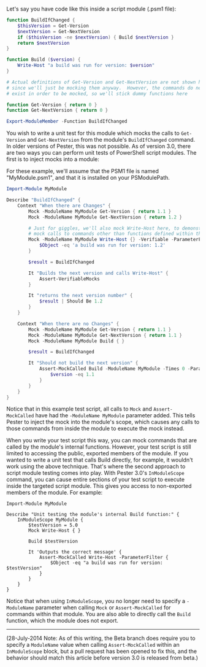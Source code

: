 Let's say you have code like this inside a script module (.psm1 file):

```powershell
function BuildIfChanged {
    $thisVersion = Get-Version
    $nextVersion = Get-NextVersion
    if ($thisVersion -ne $nextVersion) { Build $nextVersion }
    return $nextVersion
}

function Build ($version) {
    Write-Host "a build was run for version: $version"
}

# Actual definitions of Get-Version and Get-NextVersion are not shown here,
# since we'll just be mocking them anyway.  However, the commands do need to
# exist in order to be mocked, so we'll stick dummy functions here

function Get-Version { return 0 }
function Get-NextVersion { return 0 }

Export-ModuleMember -Function BuildIfChanged
```

You wish to write a unit test for this module which mocks the calls to `Get-Version` and `Get-NextVersion` from the module's `BuildIfChanged` command.  In older versions of Pester, this was not possible.  As of version 3.0, there are two ways you can perform unit tests of PowerShell script modules.  The first is to inject mocks into a module:

For these example, we'll assume that the PSM1 file is named "MyModule.psm1", and that it is installed on your PSModulePath.

```powershell
Import-Module MyModule

Describe "BuildIfChanged" {
    Context "When there are Changes" {
        Mock -ModuleName MyModule Get-Version { return 1.1 }
        Mock -ModuleName MyModule Get-NextVersion { return 1.2 }

        # Just for giggles, we'll also mock Write-Host here, to demonstrate that you can
        # mock calls to commands other than functions defined within the same module.
        Mock -ModuleName MyModule Write-Host {} -Verifiable -ParameterFilter {
            $Object -eq 'a build was run for version: 1.2'
        }

        $result = BuildIfChanged

        It "Builds the next version and calls Write-Host" {
            Assert-VerifiableMocks
        }

        It "returns the next version number" {
            $result | Should Be 1.2
        }
    }

    Context "When there are no Changes" {
        Mock -ModuleName MyModule Get-Version { return 1.1 }
        Mock -ModuleName MyModule Get-NextVersion { return 1.1 }
        Mock -ModuleName MyModule Build { }

        $result = BuildIfChanged

        It "Should not build the next version" {
            Assert-MockCalled Build -ModuleName MyModule -Times 0 -ParameterFilter {
                $version -eq 1.1
            }
        }
    }
}
```

Notice that in this example test script, all calls to `Mock` and `Assert-MockCalled` have had the `-ModuleName MyModule` parameter added.  This tells Pester to inject the mock into the module's scope, which causes any calls to those commands from inside the module to execute the mock instead.

When you write your test script this way, you can mock commands that are called by the module's internal functions.  However, your test script is still limited to accessing the public, exported members of the module.  If you wanted to write a unit test that calls Build directly, for example, it wouldn't work using the above technique.  That's where the second approach to script module testing comes into play.  With Pester 3.0's `InModuleScope` command, you can cause entire sections of your test script to execute inside the targeted script module.  This gives you access to non-exported members of the module.  For example:

```posh
Import-Module MyModule

Describe "Unit testing the module's internal Build function:" {
    InModuleScope MyModule {
        $testVersion = 5.0
        Mock Write-Host { }

        Build $testVersion

        It 'Outputs the correct message' {
            Assert-MockCalled Write-Host -ParameterFilter {
                $Object -eq "a build was run for version: $testVersion"
            }
        }
    }
}
```

Notice that when using `InModuleScope`, you no longer need to specify a `-ModuleName` parameter when calling `Mock` or `Assert-MockCalled` for commands within that module.  You are also able to directly call the `Build` function, which the module does not export.

---

(28-July-2014 Note:  As of this writing, the Beta branch does require you to specify a `ModuleName` value when calling `Assert-MockCalled` within an `InModuleScope` block, but a pull request has been opened to fix this, and the behavior should match this article before version 3.0 is released from beta.)